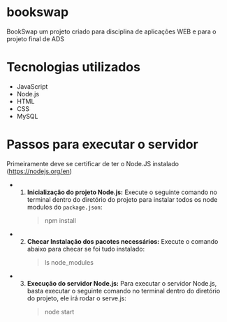 # bookswap

BookSwap um projeto criado para disciplina de aplicações WEB e para o projeto final de ADS

# Tecnologias utilizados

- JavaScript
- Node.js
- HTML
- CSS
- MySQL

# Passos para executar o servidor

Primeiramente deve se certificar de ter o Node.JS instalado (https://nodejs.org/en)

- 1.  **Inicialização do projeto Node.js:** Execute o seguinte comando no terminal dentro do diretório do projeto para instalar todos os node modulos do `package.json`:
      > npm install

- 2.  **Checar Instalação dos pacotes necessários:** Execute o comando abaixo para checar se foi tudo instalado:
      > ls node_modules

- 3.  **Execução do servidor Node.js:** Para executar o servidor Node.js, basta executar o seguinte comando no terminal dentro do diretório do projeto, ele irá rodar o serve.js:
      > node start
